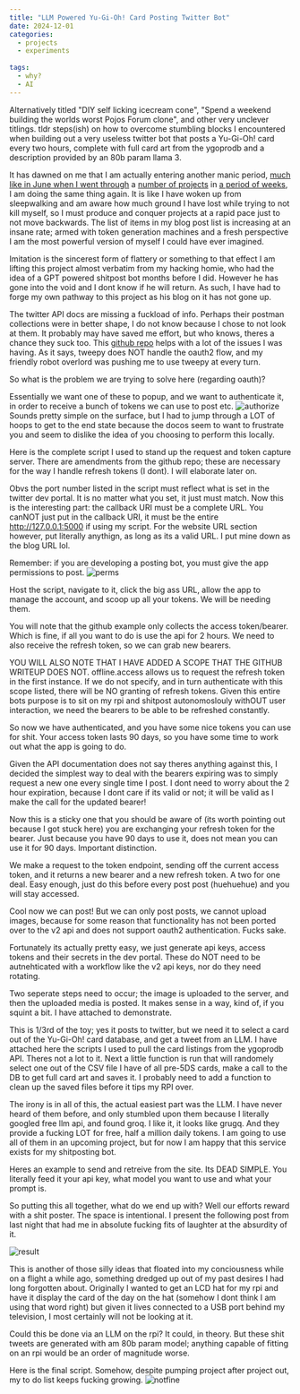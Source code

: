 ```yaml
---
title: "LLM Powered Yu-Gi-Oh! Card Posting Twitter Bot"
date: 2024-12-01
categories:
  - projects
  - experiments
  
tags:
  - why?
  - AI
---
```


Alternatively titled "DIY self licking icecream cone", "Spend a weekend building the worlds worst Pojos Forum clone", and other very unclever titlings. tldr steps(ish) on how to overcome stumbling blocks I encountered when building out a very useless twitter bot that posts a Yu-Gi-Oh! card every two hours, complete with full card art from the ygoprodb and a description provided by an 80b param llama 3.

It has dawned on me that I am actually entering another manic period, [much like in June when I went through](https://github.com/onecloudemoji/C.A.P.S.U.L.E.S./tree/main/Guarded%20Machines%20Still%20Accessible) a [number of projects](https://onecloudemoji.github.io/pentesting/simulating-cve-fuzzing/) in [a period of weeks](https://onecloudemoji.github.io/pentesting/music/vst-code-exec/), I am doing the same thing again. It is like I have woken up from sleepwalking and am aware how much ground I have lost while trying to not kill myself, so I must produce and conquer projects at a rapid pace just to not move backwards. The list of items in my blog post list is increasing at an insane rate; armed with token generation machines and a fresh perspective I am the most powerful version of myself I could have ever imagined.

Imitation is the sincerest form of flattery or something to that effect I am lifting this project almost verbatim from my hacking homie, who had the idea of a GPT powered shitpost bot months before I did. However he has gone into the void and I dont know if he will return. As such, I have had to forge my own pathway to this project as his blog on it has not gone up.

The twitter API docs are missing a fuckload of info. Perhaps their postman collections were in better shape, I do not know because I chose to not look at them. It probably may have saved me effort, but who knows, theres a chance they suck too. This [github repo](https://github.com/michael-stajer/twitter-oauth2-howto) helps with a lot of the issues I was having. As it says, tweepy does NOT handle the oauth2 flow, and my friendly robot overlord was pushing me to use tweepy at every turn.

So what is the problem we are trying to solve here (regarding oauth)?

Essentially we want one of these to popup, and we want to authenticate it, in order to receive a bunch of tokens we can use to post etc.
![authorize](/assets/images/twitterbot/authorize.png)
Sounds pretty simple on the surface, but I had to jump through a LOT of hoops to get to the end state because the docos seem to want to frustrate you and seem to dislike the idea of you choosing to perform this locally.

Here is the complete script I used to stand up the request and token capture server. There are amendments from the github repo; these are necessary for the way I handle refresh tokens (I dont). I will elaborate later on.

Obvs the port number listed in the script must reflect what is set in the twitter dev portal. It is no matter what you set, it just must match. Now this is the interesting part: the callback URI must be a complete URL. You canNOT just put in the callback URI, it must be the entire http://127.0.0.1:5000 if using my script. For the website URL section however, put literally anythign, as long as its a valid URL. I put mine down as the blog URL lol.

Remember: if you are developing a posting bot, you must give the app permissions to post.
![perms](/assets/images/twitterbot/perms.png)

Host the script, navigate to it, click the big ass URL, allow the app to manage the account, and scoop up all your tokens. We will be needing them. 

You will note that the github example only collects the access token/bearer. Which is fine, if all you want to do is use the api for 2 hours. We need to also receive the refresh token, so we can grab new bearers.

YOU WILL ALSO NOTE THAT I HAVE ADDED A SCOPE THAT THE GITHUB WRITEUP DOES NOT. offline.access allows us to request the refresh token in the first instance. If we do not specify, and in turn authenticate with this scope listed, there will be NO granting of refresh tokens. Given this entire bots purpose is to sit on my rpi and shitpost autonomoslouly withOUT user interaction, we need the bearers to be able to be refreshed constantly.

So now we have authenticated, and you have some nice tokens you can use for shit. Your access token lasts 90 days, so you have some time to work out what the app is going to do. 

Given the API documentation does not say theres anything against this, I decided the simplest way to deal with the bearers expiring was to simply request a new one every single time I post. I dont need to worry about the 2 hour expiration, because I dont care if its valid or not; it will be valid as I make the call for the updated bearer!

Now this is a sticky one that you should be aware of (its worth pointing out because I got stuck here) you are exchanging your refresh token for the bearer. Just because you have 90 days to use it, does not mean you can use it for 90 days. Important distinction. 

We make a request to the token endpoint, sending off the current access token, and it returns a new bearer and a new refresh token. A two for one deal. Easy enough, just do this before every post post (huehuehue) and you will stay accessed.

Cool now we can post! But we can only post posts, we cannot upload images, because for some reason that functionality has not been ported over to the v2 api and does not support oauth2 authentication. Fucks sake. 

Fortunately its actually pretty easy, we just generate api keys, access tokens and their secrets in the dev portal. These do NOT need to be autnehticated with a workflow like the v2 api keys, nor do they need rotating. 

Two seperate steps need to occur; the image is uploaded to the server, and then the uploaded media is posted. It makes sense in a way, kind of, if you squint a bit. I have attached to demonstrate.

This is 1/3rd of the toy; yes it posts to twitter, but we need it to select a card out of the Yu-Gi-Oh! card database, and get a tweet from an LLM. I have attached here the scripts I used to pull the card listings from the ygoprodb API. Theres not a lot to it. Next a little function is run that will randomely select one out of the CSV file I have of all pre-5DS cards, make a call to the DB to get full card art and saves it. I probably need to add a function to clean up the saved files before it tips my RPI over.

The irony is in all of this, the actual easiest part was the LLM. I have never heard of them before, and only stumbled upon them because I literally googled free llm api, and found groq. I like it, it looks like grugq. And they provide a fucking LOT for free, half a million daily tokens. I am going to use all of them in an upcoming project, but for now I am happy that this service exists for my shitposting bot.

Heres an example to send and retreive from the site. Its DEAD SIMPLE. You literally feed it your api key, what model you want to use and what your prompt is.

So putting this all together, what do we end up with? Well our efforts reward with a shit poster. The space is intentional. I present the following post from last night that had me in absolute fucking fits of laughter at the absurdity of it.

![result](/assets/images/twitterbot/result.jpg)

This is another of those silly ideas that floated into my conciousness while on a flight a while ago, something dredged up out of my past desires I had long forgotten about. Originally I wanted to get an LCD hat for my rpi and have it display the card of the day on the hat (somehow I dont think I am using that word right) but given it lives connected to a USB port behind my television, I most certainly will not be looking at it.

Could this be done via an LLM on the rpi? It could, in theory. But these shit tweets are generated with am 80b param model; anything capable of fitting on an rpi would be an order of magnitude worse.

Here is the final script. Somehow, despite pumping project after project out, my to do list keeps fucking growing. 
![notfine](/assets/images/twitterbot/notfine.jpg)
